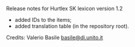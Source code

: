 Release notes for Hurtlex SK lexicon version 1.2
- added IDs to the items;
- added translation table (in the repository root).

Credits: Valerio Basile <basile@di.unito.it>
